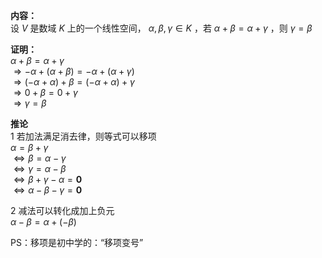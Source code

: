 **内容：**    
设 $V$ 是数域 $K$ 上的一个线性空间， $\alpha,\beta,\gamma\in K$ ，若 $\alpha+\beta=\alpha+\gamma$ ，则  $\gamma=\beta$     
    
**证明：**    
 $\alpha+\beta=\alpha+\gamma$     
 $\Rightarrow-\alpha+(\alpha+\beta)=-\alpha+(\alpha+\gamma)$     
 $\Rightarrow(-\alpha+\alpha)+\beta=(-\alpha+\alpha)+\gamma$     
 $\Rightarrow0+\beta=0+\gamma$     
 $\Rightarrow\gamma=\beta$     
    
**推论**    
1 若加法满足消去律，则等式可以移项    
 $\alpha=\beta+\gamma$     
 $\Leftrightarrow\beta=\alpha-\gamma$     
 $\Leftrightarrow\gamma=\alpha-\beta$     
 $\Leftrightarrow\beta+\gamma-\alpha=\mathbf0$     
 $\Leftrightarrow\alpha-\beta-\gamma=\mathbf0$     
    
2 减法可以转化成加上负元    
 $\alpha-\beta=\alpha+(-\beta)$     
    
PS：移项是初中学的：“移项变号”    

